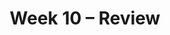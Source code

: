 ---
title: Week 10 – Review
weekNumber: 10
days:
    - date: 2025-12-1
      events: 
        - markdown_content: <b>Review</b>
        - name: DISC 9
          type: disc
          title: Regression
          url:
    - date: 2025-12-2
      events:
        - name: LAB 7
          type: lab
          title: Regression
          url:
    - date: 2025-12-3
      events: 
        - markdown_content: <b>Review</b>
        - name: QUIZ 5
          type: quiz
          title: Quiz 5 covers Lectures 19-22
    - date: 2025-12-4
      events:
        - name: PROJ
          type: proj
          title: Final Project
          url:
    - date: 2025-12-5
      events: 
        - markdown_content: <b>Review, Conclusion</b>
    - date: 2025-12-6
      events: 
        - name: EXAM
          type: exam
          title: <b>Final Exam (3-6PM)</b>
        - name: SUR
          type: survey
          title: SETs and End-of-Quarter Survey (due 8AM)
          url:
---